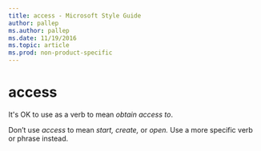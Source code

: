 ```yaml
---
title: access - Microsoft Style Guide
author: pallep
ms.author: pallep
ms.date: 11/19/2016
ms.topic: article
ms.prod: non-product-specific
---
```


# access

It's OK to use as a verb to mean *obtain access to*. 

Don’t use *access* to mean *start, create,* or *open.* Use a more specific verb or phrase instead.

